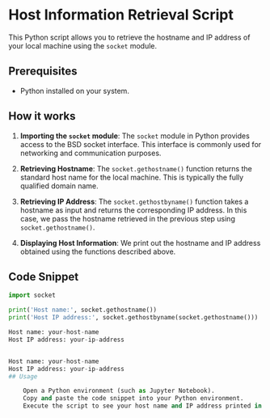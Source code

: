 # Host Information Retrieval Script

This Python script allows you to retrieve the hostname and IP address of your local machine using the `socket` module.

## Prerequisites

- Python installed on your system.

## How it works

1. **Importing the `socket` module**: 
   The `socket` module in Python provides access to the BSD socket interface. This interface is commonly used for networking and communication purposes.

2. **Retrieving Hostname**: 
   The `socket.gethostname()` function returns the standard host name for the local machine. This is typically the fully qualified domain name.

3. **Retrieving IP Address**: 
   The `socket.gethostbyname()` function takes a hostname as input and returns the corresponding IP address. In this case, we pass the hostname retrieved in the previous step using `socket.gethostname()`.

4. **Displaying Host Information**:
   We print out the hostname and IP address obtained using the functions described above.

## Code Snippet

```python
import socket

print('Host name:', socket.gethostname())
print('Host IP address:', socket.gethostbyname(socket.gethostname()))

Host name: your-host-name
Host IP address: your-ip-address


Host name: your-host-name
Host IP address: your-ip-address
## Usage

    Open a Python environment (such as Jupyter Notebook).
    Copy and paste the code snippet into your Python environment.
    Execute the script to see your host name and IP address printed in the output.
